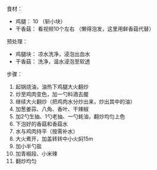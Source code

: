 
食材：

* 鸡腿： 10 （斩小块）
* 干香菇： 看视频10个左右 （懒得泡发，这里用鲜香菇代替）

预处理：

* 鸡腿块： 凉水洗净，浸泡出血水
* 干香菇： 洗净，温水浸泡至软透

步骤：

1. 起锅烧油，油热下鸡腿大火翻炒
2. 炒至鸡肉变色，加一勺料酒去腥
3. 继续大火翻炒（把鸡肉水分炒出来，炒出其中的油）
4. 加葱姜蒜、八角、香叶、干辣椒
5. 加2勺生抽、1勺老抽、一勺蚝油，翻炒均匀上色
6. 下泡好的香菇和香菇水
7. 水与鸡肉持平（按需补水）
8. 大火煮开，加盖转转中小火焖15m
9. 加小半勺盐
10. 加青椒段、小米辣
11. 翻炒均匀
